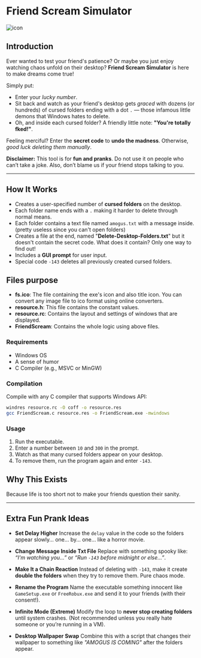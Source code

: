 # **Friend Scream Simulator**  

![icon](https://github.com/404errorg6/Friend-scream/blob/main/fs.ico)
## **Introduction**

Ever wanted to test your friend's patience? Or maybe you just enjoy watching chaos unfold on their desktop? **Friend Scream Simulator** is here to make dreams come true!

Simply put:

* Enter your *lucky number*.
* Sit back and watch as your friend's desktop gets *graced* with dozens (or hundreds) of cursed folders ending with a dot `.` — those infamous little demons that Windows hates to delete.
* Oh, and inside each cursed folder? A friendly little note: **"You're totally fked!"**.

Feeling merciful? Enter the **secret code** to **undo the madness**.
Otherwise, *good luck deleting them manually*.

**Disclaimer:** This tool is for **fun and pranks**. Do not use it on people who can’t take a joke. Also, don’t blame us if your friend stops talking to you.

---

## **How It Works**

* Creates a user-specified number of **cursed folders** on the desktop.
* Each folder name ends with a `.` making it harder to delete through normal means.
* Each folder contains a text file named `amogus.txt` with a message inside.(pretty useless since you can't open folders)
* Creates a file at the end, named "**Delete-Desktop-Folders.txt**" but it doesn't contain the secret code. What does it contain? Only one way to find out! 
* Includes a **GUI prompt** for user input.
* Special code `-143` deletes all previously created cursed folders.

## **Files purpose**

* **fs.ico**: The file containing the exe's icon and also title icon. You can convert any image file to ico format using online converters.
* **resource.h**: This file contains the constant values.
* **resource.rc**: Contains the layout and settings of windows that are displayed.
* **FriendScream**: Contains the whole logic using above files.
### **Requirements**

* Windows OS
* A sense of humor
* C Compiler (e.g., MSVC or MinGW)

### **Compilation**

Compile with any C compiler that supports Windows API:

```bash
windres resource.rc -O coff -o resource.res
gcc FriendScream.c resource.res -o FriendScream.exe -mwindows
```

### **Usage**

1. Run the executable.
2. Enter a number between `10` and `300` in the prompt.
3. Watch as that many cursed folders appear on your desktop.
4. To remove them, run the program again and enter `-143`.

## **Why This Exists**

Because life is too short not to make your friends question their sanity.

---


## **Extra Fun Prank Ideas**

* **Set Delay Higher**
  Increase the `delay` value in the code so the folders appear slowly… one… by… one… like a horror movie.

* **Change Message Inside Txt File**
  Replace with something spooky like:
  *“I’m watching you…”* or
  *“Run `-143` before midnight or else…”*.

* **Make It a Chain Reaction**
  Instead of deleting with `-143`, make it create **double the folders** when they try to remove them. Pure chaos mode.

* **Rename the Program**
  Name the executable something innocent like `GameSetup.exe` or `FreeRobux.exe` and send it to your friends (with their consent!).

* **Infinite Mode (Extreme)**
  Modify the loop to **never stop creating folders** until system crashes. (Not recommended unless you really hate someone or you’re running in a VM).

* **Desktop Wallpaper Swap**
  Combine this with a script that changes their wallpaper to something like *"AMOGUS IS COMING"* after the folders appear.







